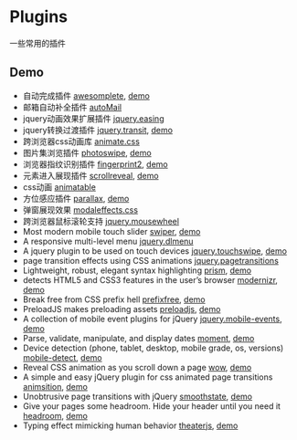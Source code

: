 # Plugins
一些常用的插件

## Demo
* 自动完成插件 [awesomplete](https://github.com/LeaVerou/awesomplete), [demo](http://moamaoa.com/Plugins/js/awesomplete/demo.html)
* 邮箱自动补全插件 [autoMail](http://moamaoa.com/Plugins/jqueryplugins/automail/demo.html)
* jquery动画效果扩展插件 [jquery.easing](http://moamaoa.com/Plugins/jqueryplugins/easing/demo.html)
* jquery转换过渡插件 [jquery.transit](https://github.com/rstacruz/jquery.transit), [demo](http://moamaoa.com/Plugins/jqueryplugins/transit/demo.html)
* 跨浏览器css动画库 [animate.css](http://moamaoa.com/Plugins/css/animate/demo.html)
* 图片集浏览插件 [photoswipe](https://github.com/dimsemenov/photoswipe), [demo](http://moamaoa.com/Plugins/js/photoswipe/demo.html)
* 浏览器指纹识别插件 [fingerprint2](https://github.com/Valve/fingerprintjs2), [demo](http://moamaoa.com/Plugins/js/fingerprint/demo.html)
* 元素进入展现插件 [scrollreveal](https://github.com/jlmakes/scrollReveal.js), [demo](http://moamaoa.com/Plugins/js/scrollreveal/demo.html)
* css动画 [animatable](http://moamaoa.com/Plugins/js/animatable/demo.html)
* 方位感应插件 [parallax](https://github.com/wagerfield/parallax), [demo](http://moamaoa.com/Plugins/js/parallax/demo.html)
* 弹窗展现效果 [modaleffects.css](http://moamaoa.com/Plugins/css/modaleffects/demo.html)
* 跨浏览器鼠标滚轮支持 [jquery.mousewheel](http://moamaoa.com/Plugins/jqueryplugins/mousewheel/demo.html)
* Most modern mobile touch slider [swiper](https://github.com/nolimits4web/Swiper), [demo](http://moamaoa.com/Plugins/jqueryplugins/swiper/)
* A responsive multi-level menu [jquery.dlmenu](http://moamaoa.com/Plugins/jqueryplugins/dlmenu/)
* A jquery plugin to be used on touch devices [jquery.touchswipe](https://github.com/mattbryson/TouchSwipe-Jquery-Plugin), [demo](http://moamaoa.com/Plugins/jqueryplugins/touchswipe/)
* page transition effects using CSS animations [jquery.pagetransitions](http://moamaoa.com/Plugins/jqueryplugins/pagetransitions/)
* Lightweight, robust, elegant syntax highlighting [prism](http://prismjs.com/), [demo](http://moamaoa.com/Plugins/js/prism/)
* detects HTML5 and CSS3 features in the user’s browser [modernizr](https://modernizr.com/docs/), [demo](http://modernizr.github.io/Modernizr/test/)
* Break free from CSS prefix hell [prefixfree](https://github.com/LeaVerou/prefixfree), [demo](http://moamaoa.com/Plugins/js/prefixfree/)
* PreloadJS makes preloading assets [preloadjs](https://github.com/CreateJS/PreloadJS), [demo](http://moamaoa.com/Plugins/js/preloadjs/)
* A collection of mobile event plugins for jQuery [jquery.mobile-events](https://github.com/benmajor/jQuery-Touch-Events), [demo](http://moamaoa.com/Plugins/jqueryplugins/mobile-events)
* Parse, validate, manipulate, and display dates [moment](http://momentjs.com/), [demo](http://moamaoa.com/Plugins/js/moment/)
* Device detection (phone, tablet, desktop, mobile grade, os, versions) [mobile-detect](https://github.com/hgoebl/mobile-detect.js), [demo](http://zeno.github.io/mobile-detect-demo/)
* Reveal CSS animation as you scroll down a page [wow](https://github.com/matthieua/WOW), [demo](http://moamaoa.com/Plugins/js/wow/)
* A simple and easy jQuery plugin for css animated page transitions [animsition](http://git.blivesta.com/animsition/), [demo](http://moamaoa.com/Plugins/jqueryplugins/animsition/)
* Unobtrusive page transitions with jQuery [smoothstate](https://github.com/miguel-perez/smoothState.js), [demo](http://moamaoa.com/Plugins/jqueryplugins/smoothstate/)
* Give your pages some headroom. Hide your header until you need it [headroom](https://github.com/WickyNilliams/headroom.js),  [demo](http://moamaoa.com/Plugins/js/headroom/)
* Typing effect mimicking human behavior [theaterjs](https://github.com/Zhouzi/TheaterJS),  [demo](http://moamaoa.com/Plugins/js/theaterjs/)
